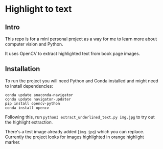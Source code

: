 # Highlight to text

## Intro

This repo is for a mini personal project as a way for me to learn more about computer vision and Python. 

It uses OpenCV to extract highlighted text from book page images. 

## Installation

To run the project you will need Python and Conda installed and might need to install dependencies:

```
conda update anaconda-navigator  
conda update navigator-updater  
pip install opencv-python
conda install opencv 
```

Following this, run `python3 extract_underlined_text.py img.jpg` to try out the highlight extraction. 

There's a test image already added (`img.jpg`) which you can replace. Currently the project looks for images highlighted in orange highlight marker. 